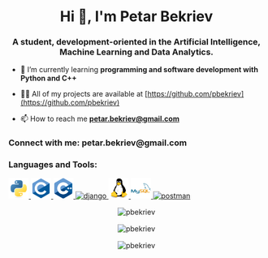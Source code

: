 <h1 align="center">Hi 👋, I'm Petar Bekriev</h1>
<h3 align="center">A student, development-oriented in the Artificial Intelligence, Machine Learning and Data Analytics.</h3>

- 🌱 I’m currently learning **programming and software development with Python and C++**

- 👨‍💻 All of my projects are available at [https://github.com/pbekriev](https://github.com/pbekriev)

- 📫 How to reach me **petar.bekriev@gmail.com**

<h3 align="left">Connect with me: petar.bekriev@gmail.com</h3>
<p align="left">
</p>

<h3 align="left">Languages and Tools:</h3>
<p align="left"> 
<a href="https://www.python.org" target="_blank" rel="noreferrer"> <img src="https://raw.githubusercontent.com/devicons/devicon/master/icons/python/python-original.svg" alt="python" width="40" height="40"/> </a>
<a href="https://www.cprogramming.com/" target="_blank" rel="noreferrer"> <img src="https://raw.githubusercontent.com/devicons/devicon/master/icons/c/c-original.svg" alt="c" width="40" height="40"/> </a> 
<a href="https://www.w3schools.com/cpp/" target="_blank" rel="noreferrer"> <img src="https://raw.githubusercontent.com/devicons/devicon/master/icons/cplusplus/cplusplus-original.svg" alt="cplusplus" width="40" height="40"/> </a>
<a href="https://www.djangoproject.com/" target="_blank" rel="noreferrer"> <img src="https://cdn.worldvectorlogo.com/logos/django.svg" alt="django" width="40" height="40"/> </a>
<a href="https://www.linux.org/" target="_blank" rel="noreferrer"> <img src="https://raw.githubusercontent.com/devicons/devicon/master/icons/linux/linux-original.svg" alt="linux" width="40" height="40"/> </a>
<a href="https://www.mysql.com/" target="_blank" rel="noreferrer"> <img src="https://raw.githubusercontent.com/devicons/devicon/master/icons/mysql/mysql-original-wordmark.svg" alt="mysql" width="40" height="40"/> </a>
<a href="https://postman.com" target="_blank" rel="noreferrer"> <img src="https://www.vectorlogo.zone/logos/getpostman/getpostman-icon.svg" alt="postman" width="40" height="40"/> </a> </p>

<p align="center"><img align="center" src="https://github-readme-stats.vercel.app/api/top-langs?username=pbekriev&layout=compact&theme=vision-friendly-dark" alt="pbekriev" /></p>

<p align="center"><img align="center" src="https://github-readme-stats.vercel.app/api?username=pbekriev&theme=vision-friendly-dark" alt="pbekriev" /></p>

<p align="center"><img align="center" src="https://github-readme-streak-stats.herokuapp.com/?user=pbekriev&theme=dark&background=000000" alt="pbekriev" /></p>
